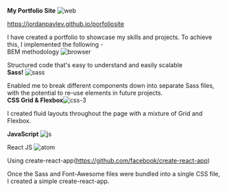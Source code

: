 <b>My Portfolio Site</b> ![web](https://user-images.githubusercontent.com/81190043/175312887-e309e08b-6de1-42ed-993b-4dec2425953f.png)






https://jordanpavlev.github.io/porfoliosite

I have created a portfolio to showcase my skills and projects. To achieve this, I implemented the following -<br>
BEM methodology ![browser](https://user-images.githubusercontent.com/81190043/175312213-8e8a3237-4ba5-45f3-83a6-1103aa92627e.png)


Structured code that's easy to understand and easily scalable<br>
<b>Sass!</b>  ![sass](https://user-images.githubusercontent.com/81190043/175311497-13b9847c-1362-4849-9fdb-4b51d4d5bc36.png)


Enabled me to break different components down into separate Sass files, with the potential to re-use elements in future projects.<br>
<b>CSS Grid & Flexbox</b>![css-3](https://user-images.githubusercontent.com/81190043/175312602-2a979ce1-a1e4-4710-8588-90d6b7e9d780.png)



I created fluid layouts throughout the page with a mixture of Grid and Flexbox.<br>


<b>JavaScript </b> ![js](https://user-images.githubusercontent.com/81190043/175311326-2fa0ddab-2d0f-4b4c-bfec-5343cd22768f.png)


React JS ![atom](https://user-images.githubusercontent.com/81190043/175312368-28b62daf-16d2-4327-bf6e-aea83c4eddd6.png)

Using create-react-app(https://github.com/facebook/create-react-app)

Once the Sass and Font-Awesome files were bundled into a single CSS file, I created a simple create-react-app.
